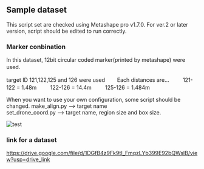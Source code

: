## Sample dataset
This script set are checked using Metashape pro v1.7.0.
For ver.2 or later version, script should be edited to run correctly.

### Marker conbination
In this dataset, 12bit circular coded marker(printed by metashape) were used.　　

target ID 121,122,125 and 126 were used　　 
Each distances are...  　　
121-122 = 1.48m  　　
122-126 = 14.4m  　　
125-126 = 1.484m  　　

When you want to use your own configuration, some script should be changed.
make_align.py --> target name  
set_drone_coord.py --> target name, region size and box size.  

![test](https://user-images.githubusercontent.com/74333186/153982668-eebbc20c-86b3-4fa6-b9e6-03ea29afea20.gif)


### link for a dataset
https://drive.google.com/file/d/1DGfB4z9Fk9tI_FmqzLYb399E92bQWslB/view?usp=drive_link
